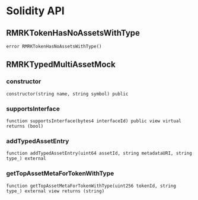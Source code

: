 # Solidity API

## RMRKTokenHasNoAssetsWithType

```solidity
error RMRKTokenHasNoAssetsWithType()
```

## RMRKTypedMultiAssetMock

### constructor

```solidity
constructor(string name, string symbol) public
```

### supportsInterface

```solidity
function supportsInterface(bytes4 interfaceId) public view virtual returns (bool)
```

### addTypedAssetEntry

```solidity
function addTypedAssetEntry(uint64 assetId, string metadataURI, string type_) external
```

### getTopAssetMetaForTokenWithType

```solidity
function getTopAssetMetaForTokenWithType(uint256 tokenId, string type_) external view returns (string)
```


